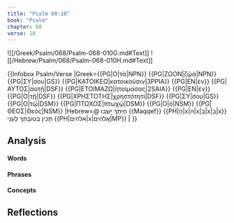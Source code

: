 ```yaml
---
title: "Psalm 68:10"
book: "Psalm"
chapter: 68
verse: 10
---
```

![[/Greek/Psalm/068/Psalm-068-010G.md#Text]]
![[/Hebrew/Psalm/068/Psalm-068-010H.md#Text]]

{{Infobox Psalm/Verse 
|Greek={{PG|Ο|τὰ|NPN}} {{PG|ΖΩΟΝ|ζῷά|NPN}} {{PG|ΣΥ|σου|GS}} {{PG|ΚΑΤΟΙΚΕΩ|κατοικοῦσιν|3PPIA}} {{PG|ΕΝ|ἐν}} {{PG|ΑΥΤΟΣ|αὐτῇ|DSF}} {{PG|ΕΤΟΙΜΑΖΩ|ἡτοίμασας|2SAIA}} {{PG|ΕΝ|ἐν}} {{PG|Ο|τῇ|DSF}} {{PG|ΧΡΗΣΤΟΤΗΣ|χρηστότητί|DSF}} {{PG|ΣΥ|σου|GS}} {{PG|Ο|τῷ|DSM}} {{PG|ΠΤΩΧΟΣ|πτωχῷ|DSM}} {{PG|Ο|ὁ|NSM}} {{PG|ΘΕΟΣ|Θεός|NSM}}
|Hebrew=@
חַיָּתְךָ
יָשְׁבוּ
{{Maqqef}} {{PH|הָ|x|הּ|x|בְּ|x|בָ|x}}
תָּכִין
בְּטוֹבָתְךָ
לֶעָנִי
{{PH|אלהים|x|אֱלֹהִים|MP}}
׃|
}}

## Analysis

#### Words

#### Phrases

#### Concepts

## Reflections
